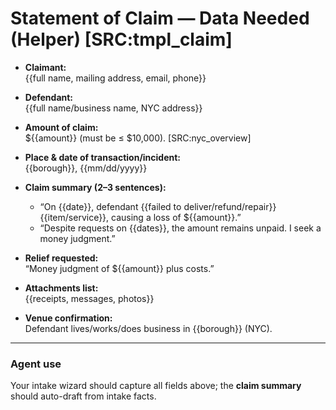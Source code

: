 # Statement of Claim — Data Needed (Helper) [SRC:tmpl_claim]

- **Claimant:**  
  {{full name, mailing address, email, phone}}

- **Defendant:**  
  {{full name/business name, NYC address}}

- **Amount of claim:**  
  ${{amount}} (must be ≤ $10,000). [SRC:nyc_overview]

- **Place & date of transaction/incident:**  
  {{borough}}, {{mm/dd/yyyy}}

- **Claim summary (2–3 sentences):**  
  - “On {{date}}, defendant {{failed to deliver/refund/repair}} {{item/service}}, causing a loss of ${{amount}}.”  
  - “Despite requests on {{dates}}, the amount remains unpaid. I seek a money judgment.”

- **Relief requested:**  
  “Money judgment of ${{amount}} plus costs.”

- **Attachments list:**  
  {{receipts, messages, photos}}

- **Venue confirmation:**  
  Defendant lives/works/does business in {{borough}} (NYC).

---

### Agent use
Your intake wizard should capture all fields above; the **claim summary** should auto-draft from intake facts.
